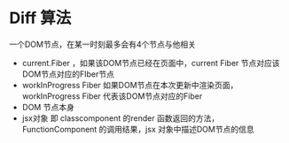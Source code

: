 # Diff 算法

一个DOM节点，在某一时刻最多会有4个节点与他相关

- current.Fiber ，如果该DOM节点已经在页面中，current Fiber 节点对应该DOM节点对应的FIber节点
- workInProgress Fiber 如果DOM节点在本次更新中渲染页面，workInProgress Fiber 代表该DOM节点对应的Fiber
- DOM 节点本身
- jsx对象 即 classcomponent 的render 函数返回的方法， FunctionComponent 的调用结果，jsx 对象中描述DOM节点的信息